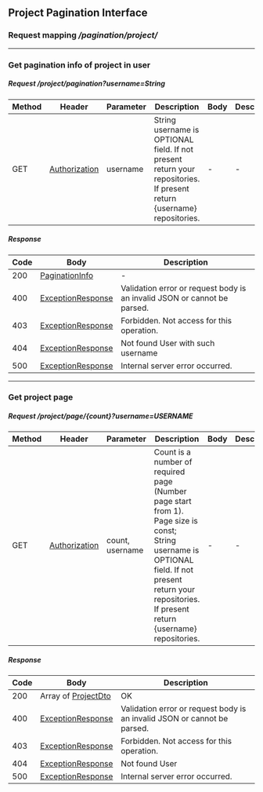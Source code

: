 ## Project Pagination Interface
### Request mapping <em>/pagination/project/</em>
___
### Get pagination info of project in user
##### Request /project/pagination?username=String
Method | Header | Parameter | Description | Body | Description
------------ |  ------------- | ------------- | ------------- | ------------- | -------------
GET | [Authorization](../../model/user/AuthenticationUser.md) | username | String username is OPTIONAL field. If not present return your repositories. If present return {username} repositories.| - | -

##### Response
Code | Body | Description
------------ | ------------- | -------------
200 | [PaginationInfo](../../model/pagination/PaginationInfo.md) | -
400 | [ExceptionResponse](../../model/ExceptionResponse.md) | Validation error or request body is an invalid JSON or cannot be parsed.
403 | [ExceptionResponse](../../model/ExceptionResponse.md) | Forbidden. Not access for this operation.
404 | [ExceptionResponse](../../model/ExceptionResponse.md) | Not found User with such username
500 | [ExceptionResponse](../../model/ExceptionResponse.md) | Internal server error occurred.

___
### Get project page
##### Request /project/page/{count}?username=USERNAME
Method | Header | Parameter | Description | Body | Description
------------ |  ------------- | ------------- | ------------- | ------------- | -------------
GET | [Authorization](../../model/user/AuthenticationUser.md) | count, username  | Count is a number of required page (Number page start from 1). Page size is const; String username is OPTIONAL field. If not present return your repositories. If present return {username} repositories. | - | -

##### Response
Code | Body | Description
------------ | ------------- | -------------
200 | Array of [ProjectDto](../../model/project/ProjectDto.md) | OK
400 | [ExceptionResponse](../../model/ExceptionResponse.md) | Validation error or request body is an invalid JSON or cannot be parsed.
403 | [ExceptionResponse](../../model/ExceptionResponse.md) | Forbidden. Not access for this operation.
404 | [ExceptionResponse](../../model/ExceptionResponse.md) | Not found User
500 | [ExceptionResponse](../../model/ExceptionResponse.md) | Internal server error occurred.